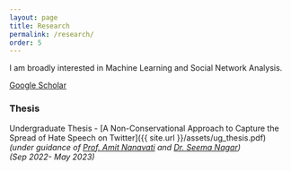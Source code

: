 ```yaml
---
layout: page
title: Research
permalink: /research/
order: 5
---
```

I am broadly interested in Machine Learning and Social Network Analysis.

[Google Scholar](https://scholar.google.com/citations?hl=en&user=9g2BsMUAAAAJ)

<!-- ### Selected Papers

* [FActScore: Fine-grained Atomic Evaluation of Factual Precision in Long Form Text Generation](https://arxiv.org/abs/2305.14251)  
Sewon Min\*, <i>Kalpesh Krishna</i>\*, Xinxi Lyu, Mike Lewis, Wen-tau Yih, Pang Wei Koh, Mohit Iyyer, Luke Zettlemoyer, Hannaneh Hajishirzi  
arXiv 2023  
[PIP package](https://pypi.org/project/factscore) // [code](https://github.com/shmsw25/FActScore) // [tweet](https://twitter.com/kalpeshk2011/status/1661151332148084737) -->

### Thesis

Undergraduate Thesis - [A Non-Conservational Approach to
Capture the Spread of Hate Speech on Twitter]({{ site.url }}/assets/ug_thesis.pdf)  
*(under guidance of [Prof. Amit Nanavati](https://ahduni.edu.in/academics/schools-centres/school-of-engineering-and-applied-science/people-1/amit-a-nanavati/) and [Dr. Seema Nagar](https://research.ibm.com/people/seema-nagar))*<br>*(Sep 2022- May 2023)*  
